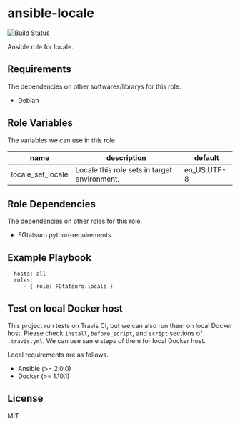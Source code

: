 ansible-locale
====================================

[![Build Status](https://travis-ci.org/FGtatsuro/ansible-locale.svg?branch=master)](https://travis-ci.org/FGtatsuro/ansible-locale)

Ansible role for locale.

Requirements
------------

The dependencies on other softwares/librarys for this role.

- Debian

Role Variables
--------------

The variables we can use in this role.

|name|description|default|
|---|---|---|
|locale_set_locale|Locale this role sets in target environment.|en_US.UTF-8|

Role Dependencies
-----------------

The dependencies on other roles for this role.

- FGtatsuro.python-requirements

Example Playbook
----------------

    - hosts: all
      roles:
         - { role: FGtatsuro.locale }

Test on local Docker host
-------------------------

This project run tests on Travis CI, but we can also run them on local Docker host.
Please check `install`, `before_script`, and `script` sections of `.travis.yml`.
We can use same steps of them for local Docker host.

Local requirements are as follows.

- Ansible (>= 2.0.0)
- Docker (>= 1.10.1)

License
-------

MIT
